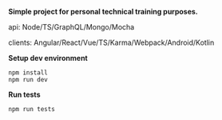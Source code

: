 **Simple project for personal technical training purposes.**

api: Node/TS/GraphQL/Mongo/Mocha

clients: Angular/React/Vue/TS/Karma/Webpack/Android/Kotlin

**Setup dev environment**

```
npm install
npm run dev
```

**Run tests**

```
npm run tests
```